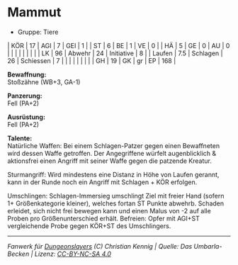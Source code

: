 # Mammut  
- Gruppe: Tiere  

| KÖR    | 17  | AGI      | 7  | GEI        | 1   |
| ST     | 6   | BE       | 1  | VE         | 0   |
| HÄ     | 5   | GE       | 0  | AU         | 0   |
|        |     |          |    |            |     |
| LK     | 96  | Abwehr   | 24 | Initiative | 8   |
| Laufen | 7.5 | Schlagen | 26 | Schiessen  | 7   |
|        |     |          |    |            |     |
| GH     | 19  | GK       | gr | EP         | 168 |


**Bewaffnung:**  
Stoßzähne (WB+3, GA-1)

**Panzerung:**  
Fell (PA+2)

**Ausrüstung:**  
Fell (PA+2)

**Talente:**  
Natürliche Waffen: Bei einem Schlagen-Patzer gegen einen Bewaffneten wird dessen Waffe getroffen. Der Angegriffene würfelt augenblicklich & aktionsfrei einen Angriff mit seiner Waffe gegen die patzende Kreatur.

Sturmangriff: Wird mindestens eine Distanz in Höhe von Laufen gerannt, kann in der Runde noch ein Angriff mit Schlagen + KÖR erfolgen.

Umschlingen: Schlagen-Immersieg umschlingt Ziel mit freier Hand (sofern 1+ Größenkategorie kleiner), welches fortan ST Punkte abwehrb. Schaden erleidet, sich nicht frei bewegen kann und einen Malus von -2 auf alle Proben pro Größenunterschied erhält. Befreien: Opfer mit AGI+ST vergleichende Probe gegen KÖR+ST des Umschlingers.





___
*Fanwerk für [Dungeonslayers](https://www.dungeonslayers.net/) (C) Christian Kennig | Quelle: Das Umbarla-Becken | Lizenz: [CC-BY-NC-SA 4.0](https://creativecommons.org/licenses/by-nc-sa/4.0/deed.de)*